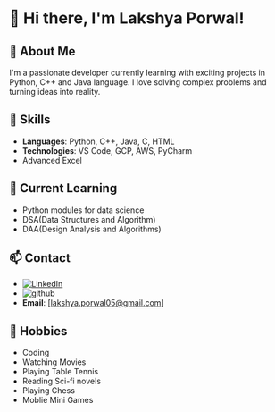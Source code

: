 # 👋 Hi there, I'm Lakshya Porwal!

## 🚀 About Me
I'm a passionate developer currently learning with exciting projects in Python, C++ and Java language. I love solving complex problems and turning ideas into reality.

## 💼 Skills
- **Languages**: Python, C++, Java, C, HTML
- **Technologies**: VS Code, GCP, AWS, PyCharm
- Advanced Excel

## 🌱 Current Learning
- Python modules for data science
- DSA(Data Structures and Algorithm)
- DAA(Design Analysis and Algorithms)

## 📫 Contact
- [![LinkedIn](https://img.shields.io/badge/LinkedIn-%230077B5.svg?logo=linkedin&logoColor=white)](https://www.linkedin.com/in/lakshya-porwal-sdsf-davv/)
- ![github](https://img.shields.io/badge/GitHub-000000?style=for-the-badge&logo=GitHub&logoColor=white)
- **Email**: [lakshya.porwal05@gmail.com]
  
## 🎨 Hobbies
- Coding
- Watching Movies
- Playing Table Tennis
- Reading Sci-fi novels
- Playing Chess
- Moblie Mini Games

